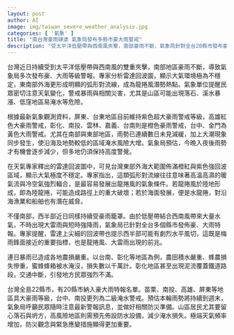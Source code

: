 ```yaml
---
layout: post
author: AI
image: img/taiwan_severe_weather_analysis.jpg
categories: [ '氣象' ]
title: "南台灣豪雨肆虐 氣象局發布多縣市豪大雨警戒"
description: "受太平洋低壓帶與西南風夾擊，南部豪雨不斷，氣象局針對全台20縣市發布豪大雨警戒，紫色超大豪雨區達屏東、台東。專家指東部外海弧形對流線恐成龍捲風熱點，山區與沿海淹水、落石等災情頻傳。農損慘重，部分地區出現交通中斷。預估豪雨影響將持續至週末，氣象局呼籲民眾保持警覺並提前防災。"
---
```

台灣近日持續受到太平洋低壓帶與西南風的雙重夾擊，南部地區豪雨不斷，導致氣象局多次發布豪、大雨等級警報。專家分析雷達回波圖，顯示大氣環境極為不穩定，東南部外海更形成明顯的弧形對流線，成為龍捲風潛勢熱點。氣象單位提醒民眾密切注意天氣變化，警戒暴雨與相關災害，尤其是山區可能出現落石、溪水暴漲、低窪地區易淹水等危險。

根據最新氣象觀測資料，屏東、台東地區目前維持紫色超大豪雨警戒等級，高雄紅色大豪雨警戒，彰化、南投、雲林、嘉義、台南則是橙色豪雨警戒，台中、金門為黃色大雨警戒。尤其在南部與東部地區，雨勢已連續數日未見減緩，加上大潮現象同步發生，使沿海及地勢較低的區域淹水風險大增。氣象局預估，今晚入夜後雨勢才有機會逐步減少，但多地仍須保持高度警覺。

在天氣專家釋出的雷達回波圖中，可見台灣東部外海大範圍佈滿橙紅與紫色強回波區域，顯示大氣極度不穩定。專家指出，這類弧形對流線往往意味著高溫高濕的暖氣流與冷空氣強烈輻合，是最容易發展出龍捲風的氣象條件。若龍捲風於陸地形成，即為陸龍捲，可能造成路徑上的重大破壞；若於海面發展，便是水龍捲，對沿海漁業和船舶也有潛在威脅。

不僅南部，西半部近日同樣持續受豪雨籠罩。由於低壓帶結合西南風帶來大量水氣，不時出現大雷雨與短時強降雨，氣象局已針對全台多個縣市發佈豪、大雨特報。專家提醒，雷達上尖細的回波帶也提示西半部可能有劇烈水平風切，這既是梅雨鋒面接近的重要指標，也是龍捲風、大雷雨出現的前兆。

連日暴雨已造成各地農損嚴重。以台南、彰化等地區為例，農田積水嚴重、蜂農損失慘重，蜜蜂蜂箱被水淹沒，損失數以千萬計。彰化地區甚至出現泥流覆蓋鐵道路段，交通中斷，引發地方民眾強烈不滿。

台灣全島22縣市，有20縣市納入豪大雨特報名單。苗栗、南投、高雄、屏東等地區具大豪雨等級，台中、南投更列為二級淹水警戒。預估本輪雨勢將持續到週末，氣象局呼籲民眾隨時注意最新警報訊息，並做好相關防災準備。山區居民尤其要留心落石與坍方，高風險地區則需預先佈設防水設備，減少淹水損失。極端天氣頻率增加，防災觀念與緊急應變措施顯得更加重要。